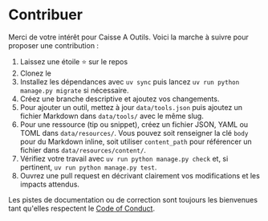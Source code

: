 # Contribuer

Merci de votre intérêt pour Caisse A Outils. Voici la marche à suivre pour proposer une contribution :

1. Laissez une étoile ⭐ sur le repos
2. Clonez le
3. Installez les dépendances avec `uv sync` puis lancez `uv run python manage.py migrate` si nécessaire.
4. Créez une branche descriptive et ajoutez vos changements.
5. Pour ajouter un outil, mettez à jour `data/tools.json` puis ajoutez un fichier Markdown dans `data/tools/` avec le même slug.
6. Pour une ressource (tip ou snippet), créez un fichier JSON, YAML ou TOML dans `data/resources/`. Vous pouvez soit renseigner la clé `body` pour du Markdown inline, soit utiliser `content_path` pour référencer un fichier dans `data/resources/content/`.
7. Vérifiez votre travail avec `uv run python manage.py check` et, si pertinent, `uv run python manage.py test`.
8. Ouvrez une pull request en décrivant clairement vos modifications et les impacts attendus.

Les pistes de documentation ou de correction sont toujours les bienvenues tant qu'elles respectent le [Code of Conduct](CODE_OF_CONDUCT.md).
